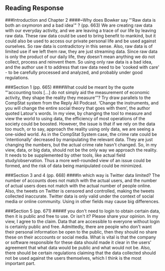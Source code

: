 ## Reading Response
###Introduction and Chapter 2
####~Why does Bowker say "'Raw data is both an oxymoron and a bad idea'" ? (pp. 663)
We are creating raw data with our everyday activity, and we are leaving a trace of our life by leaving raw data. These raw data could be used to bring benefit to mankind, but it could also be used to access our private personal life and be used against ourselves. So raw data is contradictory in this sense. Also, raw data is of limited use if we left them raw, they are just streaming data. Since raw data is only the product of our daily life, they doesn't mean anything we do not collect, process and reinvent them. So using only raw data is a bad idea, and the author use it to address that raw data need to be 'cooked with care' - to be carefully processed and analyzed, and probably under good regulations.

###Section 1 (pp. 665)
####What could be meant by the quote "'accounting tools [...] do not simply aid the measurement of economic activity, they shape the reality they measure'"? Try draw parallels to the CompStat system from the Reply All Podcast.
‘Change the instruments, and you will change the entire social theory that goes with them’, the author quoted Latour's words. In my view, by  changing the tool to measure and view the world to using data, the efficiency of most operations of the society could be boosted. However, the issue is that if we rely on the data too much, or to say, approach the reality using only data, we are seeing a one-sided world. As in the CompStat System case, the crime rate could be 'intentionally' decreased by manipulating the relevant data. They are just changing the numbers, but the actual crime rate hasn't changed. So, in my view, data, or big data, should not be the only way we approach the reality. It needs to be supplemented by other tools, like actual field study/observation. Thus a more well-rounded view of an issue could be formed, and the risk of data being manipulated could be minimized.

###Section 3 and 4 (pp. 668)
####In which way is Twitter data limited?
The number of accounts does not match with the actual users, and the number of actual users does not match with the actual number of people online. Also, the tweets on Twitter is censored and controlled, making the tweets collected inaccurate. Twitter data is only valid under the context of social media or online community. Using in other fields may cause big differences.

###Section 5 (pp. 671)
####If you don't need to login to obtain certain data, then it is public and free to use. Or isn't it? Please share your opinion.
In my view, I agree to the claim. Data that are accessible to everyone without login is certainly public and free. Admittedly, there are people who don't want their personal information be open to the public, then they should no share these on their acccounts or social media. What is vital is that the company or software responsible for these data should made it clear in the users' agreement that what data would be public and what would not be. Also, there should be certain regulations claiming that the data collected should not be used against the users themselves, which I think is the most important part.
